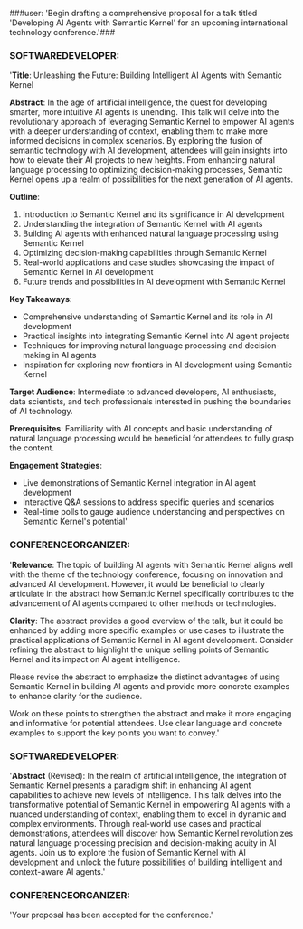 ###user:
'Begin drafting a comprehensive proposal for a talk titled 'Developing AI Agents with Semantic Kernel' for an upcoming international technology conference.'###



### SOFTWAREDEVELOPER:
'**Title**: Unleashing the Future: Building Intelligent AI Agents with Semantic Kernel

**Abstract**: 
In the age of artificial intelligence, the quest for developing smarter, more intuitive AI agents is unending. This talk will delve into the revolutionary approach of leveraging Semantic Kernel to empower AI agents with a deeper understanding of context, enabling them to make more informed decisions in complex scenarios. By exploring the fusion of semantic technology with AI development, attendees will gain insights into how to elevate their AI projects to new heights. From enhancing natural language processing to optimizing decision-making processes, Semantic Kernel opens up a realm of possibilities for the next generation of AI agents.

**Outline**:
1. Introduction to Semantic Kernel and its significance in AI development
2. Understanding the integration of Semantic Kernel with AI agents
3. Building AI agents with enhanced natural language processing using Semantic Kernel
4. Optimizing decision-making capabilities through Semantic Kernel
5. Real-world applications and case studies showcasing the impact of Semantic Kernel in AI development
6. Future trends and possibilities in AI development with Semantic Kernel

**Key Takeaways**:
- Comprehensive understanding of Semantic Kernel and its role in AI development
- Practical insights into integrating Semantic Kernel into AI agent projects
- Techniques for improving natural language processing and decision-making in AI agents
- Inspiration for exploring new frontiers in AI development using Semantic Kernel

**Target Audience**: 
Intermediate to advanced developers, AI enthusiasts, data scientists, and tech professionals interested in pushing the boundaries of AI technology.

**Prerequisites**: 
Familiarity with AI concepts and basic understanding of natural language processing would be beneficial for attendees to fully grasp the content.

**Engagement Strategies**:
- Live demonstrations of Semantic Kernel integration in AI agent development
- Interactive Q&A sessions to address specific queries and scenarios
- Real-time polls to gauge audience understanding and perspectives on Semantic Kernel's potential'



### CONFERENCEORGANIZER:
'**Relevance**:
The topic of building AI agents with Semantic Kernel aligns well with the theme of the technology conference, focusing on innovation and advanced AI development. However, it would be beneficial to clearly articulate in the abstract how Semantic Kernel specifically contributes to the advancement of AI agents compared to other methods or technologies.

**Clarity**:
The abstract provides a good overview of the talk, but it could be enhanced by adding more specific examples or use cases to illustrate the practical applications of Semantic Kernel in AI agent development. Consider refining the abstract to highlight the unique selling points of Semantic Kernel and its impact on AI agent intelligence.

Please revise the abstract to emphasize the distinct advantages of using Semantic Kernel in building AI agents and provide more concrete examples to enhance clarity for the audience.

Work on these points to strengthen the abstract and make it more engaging and informative for potential attendees. Use clear language and concrete examples to support the key points you want to convey.'



### SOFTWAREDEVELOPER:
'**Abstract** (Revised):
In the realm of artificial intelligence, the integration of Semantic Kernel presents a paradigm shift in enhancing AI agent capabilities to achieve new levels of intelligence. This talk delves into the transformative potential of Semantic Kernel in empowering AI agents with a nuanced understanding of context, enabling them to excel in dynamic and complex environments. Through real-world use cases and practical demonstrations, attendees will discover how Semantic Kernel revolutionizes natural language processing precision and decision-making acuity in AI agents. Join us to explore the fusion of Semantic Kernel with AI development and unlock the future possibilities of building intelligent and context-aware AI agents.'



### CONFERENCEORGANIZER:
'Your proposal has been accepted for the conference.'